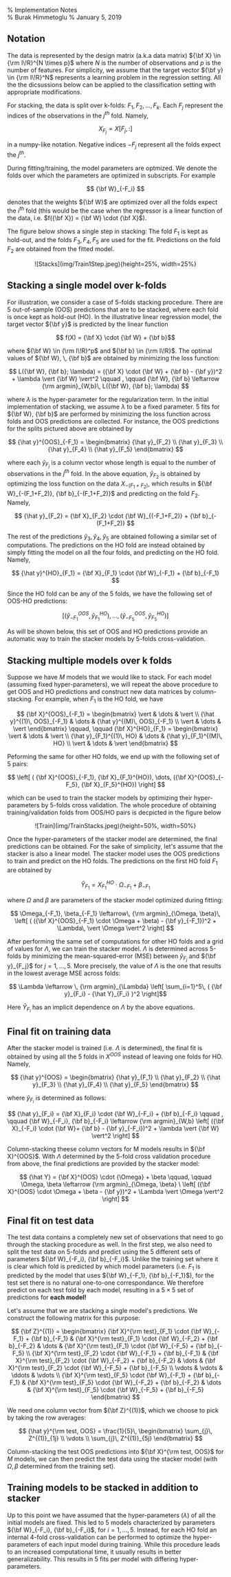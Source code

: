 % Implementation Notes   
% Burak Himmetoglu
% January 5, 2019 

## Notation

The data is represented by the design matrix (a.k.a data matrix) ${\bf X} \in {\rm I\!R}^{N \times p}$ where
$N$ is the number of observations and $p$ is the number of features. For simplicity, we assume that 
the target vector ${\bf y} \in {\rm I\!R}^N$ represents a learning problem in the regression setting. 
All the the dicsussions below can be applied to the classification setting with appropriate modifications.

For stacking, the data is split over k-folds: $F_1, F_2, \dots, F_k$. Each $F_j$ represent the indices of the observations 
in the $j^{th}$ fold. Namely,

$$ X_{F_j} = X[F_j,:] $$

in a numpy-like notation. Negative indices $-F_j$ represent all the folds expect the $j^{th}$.

During fitting/training, the model parameters are optmized. We denote the folds over which the parameters are
optimized in subscripts. For example

$$ {\bf W}_{-F_i} $$

denotes that the weights ${\bf W}$ are optimized over all the folds expect the $i^{th}$ fold (this would be the case when the
regressor is a linear function of the data, i.e. $f({\bf X}) = {\bf W} \cdot {\bf X}$).

The figure below shows a single step in stacking: The fold $F_1$ is kept as hold-out, and the folds $F_3,F_4,F_5$ are used
for the fit. Predictions on the fold $F_2$ are obtained from the fitted model.

<center>
![Stacks](img/Train1Step.jpeg){height=25%, width=25%}
</center>

## Stacking a single model over k-folds

For illustration, we consider a case of 5-folds stacking procedure. There are 5 out-of-sample (OOS) predictions
that are to be stacked, where each fold is once kept as hold-out (HO).
In the illustrative linear regression model, the target vector ${\bf y}$ is
predicted by the linear function

$$ f(X) = {\bf X} \cdot  {\bf W} + {\bf b}$$

where ${\bf W} \in {\rm I\!R}^p$ and ${\bf b} \in {\rm I\!R}$. 
The optimal values of ${\bf W}, \, {\bf b}$ are obtained by minimizing the loss function:

$$ L({\bf W}, {\bf b}; \lambda) = ({\bf X} \cdot  {\bf W} + {\bf b} - {\bf y})^2 +  \lambda \vert {\bf W} \vert^2 \qquad , \qquad
   {\bf W}, {\bf b} \leftarrow {\rm argmin}_{W,b}\, L({\bf W}, {\bf b}; \lambda)
$$

where $\lambda$ is the hyper-parameter for the regularization term. In the initial implementation of stacking, 
we assume $\lambda$ to be a fixed parameter. 5 fits for ${\bf W}, {\bf b}$ are performed by minimizing
the loss function across folds and OOS predictions are collected. For instance, the OOS predictions for the splits
pictured above are obtained by

$$ {\hat y}^{OOS}_{-F_1} = 
\begin{bmatrix}
{\hat y}_{F_2} \\
{\hat y}_{F_3} \\
{\hat y}_{F_4} \\
{\hat y}_{F_5}
\end{bmatrix}
$$

where each ${\hat y}_{F_j}$ is a column vector whose length is equal to the number of observations in the $j^{th}$ fold.
In the above equation, ${\hat y}_{F_2}$ is obtained by optimizing the loss function on the data $X_{-(F_1+F_2)}$,
which results in ${\bf W}_{-(F_1+F_2)}, {\bf b}_{-(F_1+F_2)}$ and predicting on the fold $F_2$. Namely,

$$ {\hat y}_{F_2} = {\bf X}_{F_2} \cdot {\bf W}_{(-F_1+F_2)} + {\bf b}_{-(F_1+F_2)} $$
  
The rest of the predictions ${\hat y}_3, {\hat y}_4, {\hat y}_5$ are obtained following a similar set of computations. 
The predictions on the HO fold are instead obtained by simply fitting the model on all the four folds, and
predicting on the HO fold. Namely,

$$ {\hat y}^{HO}_{F_1} = {\bf X}_{F_1} \cdot {\bf W}_{-F_1} + {\bf b}_{-F_1} $$

Since the HO fold can be any of the 5 folds, we have the following set of OOS-HO predictions:

$$ \left[ ({\hat y}^{OOS}_{-F_1}, {\hat y}_{F_1}^{HO}), \dots, ({\hat y}^{OOS}_{-F_5}, {\hat y}_{F_5}^{HO}) \right] $$

As will be shown below, this set of OOS and HO predictions provide an automatic way to train the stacker models by 
5-folds cross-validation.

## Stacking multiple models over k folds

Suppose we have $M$ models that we would like to stack. For each model (assuming fixed hyper-parameters), 
we will repeat the above procedure to get OOS and HO predictions and construct new data matrices
by column-stacking. For example, when $F_1$ is the HO fold, we have

$$ {\bf X}^{OOS}_{-F_1} = 
\begin{bmatrix}
\vert & \dots & \vert \\
{\hat y}^{(1)\, OOS}_{-F_1} & \dots & {\hat y}^{(M)\, OOS}_{-F_1} \\ 
\vert & \dots & \vert 
\end{bmatrix}
\qquad, \qquad
{\bf X}^{HO}_{F_1} =
\begin{bmatrix}
\vert & \dots & \vert \\
{\hat y}_{F_1}^{(1)\, HO} & \dots & {\hat y}_{F_1}^{(M)\, HO} \\
\vert & \dots & \vert 
\end{bmatrix}
$$

Peforming the same for other HO folds, we end up with the following set of 5 pairs:

$$ \left[ ( {\bf X}^{OOS}_{-F_1}, {\bf X}_{F_1}^{HO}), \dots, ({\bf X}^{OOS}_{-F_5}, {\bf X}_{F_5}^{HO}) \right] $$

which can be used to train the stacker models by optimizing their hyper-parameters by 5-folds cross validation. 
The whole procedure of obtaining training/validation folds from OOS/HO pairs is decpicted in the figure below

<center>
![Train](img/TrainStacks.jpeg){height=50%, width=50%}
</center>

Once the hyper-parameters of the stacker model are determined, the final predictions can be obtained. For the sake of 
simplicity, let's assume that the stacker is also a linear model. The stacker model uses the OOS predictions to train
and predict on the HO folds. The predictions on the first HO fold $F_1$ are obtained by 

$$ {\hat Y}_{F_1} = X^{HO}_{F_1} \cdot \Omega_{-F_1}+ \beta_{-F_1} $$

where $\Omega$ and $\beta$ are parameters of the stacker model optimized during fitting: 

$$ \Omega_{-F_1}, \beta_{-F_1} \leftarrow\, {\rm argmin}_{\Omega, \beta}\, 
    \left[ ( ({\bf X}^{OOS}_{-F_1} \cdot \Omega + \beta) - {\bf y}_{-F_1})^2 + \Lambda\, \vert \Omega \vert^2 \right]
$$

After performing the same set of computations for other HO folds and a grid of values for $\Lambda$,
we can train the stacker model. $\Lambda$ is determined across 5-folds by minimizing
the mean-squared-error (MSE) between ${\hat y}_{F_j}$ and ${\bf y}_{F_j}$ for $j=1,\dots,5$. 
More precisely, the value of $\Lambda$ is the one that results in the lowest average MSE across folds:

$$ \Lambda \leftarrow \, {\rm argmin}_{\Lambda} \left[ \sum_{i=1}^5\, ( {\bf y}_{F_i} - {\hat Y}_{F_i} )^2 \right]$$

Here ${\hat Y}_{F_i}$ has an implicit dependence on $\Lambda$ by the above equations.

## Final fit on training data

After the stacker model is trained (i.e. $\Lambda$ is determined), the final fit is obtained by using all the 5 folds
in $X^{OOS}$ instead of leaving one folds for HO. Namely,

$$ {\hat y}^{OOS} =
\begin{bmatrix}
{\hat y}_{F_1} \\
{\hat y}_{F_2} \\
{\hat y}_{F_3} \\
{\hat y}_{F_4} \\
{\hat y}_{F_5}
\end{bmatrix}
$$

where ${\hat y}_{F_i}$ is determined as follows:

$$ {\hat y}_{F_i} = {\bf X}_{F_i} \cdot {\bf W}_{-F_i} + {\bf b}_{-F_i} \qquad , \qquad
   {\bf W}_{-F_i}, {\bf b}_{-F_i} \leftarrow {\rm argmin}_{W,b} \left[ ({\bf X}_{-F_i} \cdot {\bf W}+ {\bf b} - {\bf y}_{-F_i})^2
      + \lambda \vert {\bf W} \vert^2 \right]
$$

Column-stacking theese column vectors for M models results in ${\bf X}^{OOS}$. With $\Lambda$ determined 
by the 5-fold cross validation procedure from above, the final predictions are provided by the stacker model:

$$ {\hat Y} = {\bf X}^{OOS} \cdot {\Omega} + \beta \qquad, \qquad
   \Omega, \beta \leftarrow {\rm argmin}_{\Omega, \beta} \ \left[ ({\bf X}^{OOS} \cdot \Omega + \beta - {\bf y})^2
      + \Lambda \vert \Omega \vert^2 \right]
$$

## Final fit on test data

The test data contains a completely new set of observations that need to go through the stacking procedure as well. 
In the first step, we also need to split the test data on 5-folds and 
predict using the 5 different sets of parameters ${\bf W}_{-F_i}, {\bf b}_{-F_i}$. Unlike the training
set where it is clear which fold is predicted by which model parameters (i.e. $F_1$ is predicted by 
the model that uses ${\bf W}_{-F_1}, {\bf b}_{-F_1}$), for the test set there is no natural
one-to-one correspondance. We therefore predict on each test fold by each model, resulting in a $5 \times 5$ 
set of predictions for **each model!**

Let's assume that we are stacking a single model's predictions. We construct the following matrix for this purpose:

$$
  {\bf Z}^{(1)} = 
\begin{bmatrix}
 {\bf X}^{\rm test}_{F_1} \cdot {\bf W}_{-F_1} + {\bf b}_{-F_1} & {\bf X}^{\rm test}_{F_1} \cdot {\bf W}_{-F_2} + {\bf b}_{-F_2} & \dots &
 {\bf X}^{\rm test}_{F_1} \cdot {\bf W}_{-F_5} + {\bf b}_{-F_5} \\
 {\bf X}^{\rm test}_{F_2} \cdot {\bf W}_{-F_1} + {\bf b}_{-F_1} & {\bf X}^{\rm test}_{F_2} \cdot {\bf W}_{-F_2} + {\bf b}_{-F_2} & \dots &
{\bf X}^{\rm test}_{F_2} \cdot {\bf W}_{-F_5} + {\bf b}_{-F_5} \\
\vdots & \vdots & \ddots & \vdots \\
{\bf X}^{\rm test}_{F_5} \cdot {\bf W}_{-F_1} + {\bf b}_{-F_1} & {\bf X}^{\rm test}_{F_5} \cdot {\bf W}_{-F_2} + {\bf b}_{-F_2} & \dots &
{\bf X}^{\rm test}_{F_5} \cdot {\bf W}_{-F_5} + {\bf b}_{-F_5}
\end{bmatrix}
$$

We need one column vector from ${\bf Z}^{(1)}$, which we choose to pick by taking the row averages:

$$
  {\hat y}^{\rm test, OOS} = \frac{1}{5}\, 
\begin{bmatrix}
\sum_{j}\, Z^{(1)}_{1j} \\
\vdots \\
\sum_{j}\, Z^{(1)}_{5j}
\end{bmatrix}
$$

Column-stacking the test OOS predictions into ${\bf X}^{\rm test, OOS}$ for $M$ models, we can then predict the test data using
the stacker model (with $\Omega, \beta$ determined from the training set).

## Training models to be stacked in addition to stacker

Up to this point we have assumed that the hyper-parameters ($\lambda$) of all the initial models are fixed.
This led to 5 models characterized by parameters ${\bf W}_{-F_i}, {\bf b}_{-F_i}$, for $i=1,\dots,5$. 
Instead, for each HO fold an internal 4-fold cross-validation can be performed to optimize the
hyper-parameters of each input model during training. While this procedure leads to an increased computational time, 
it usually results in better generalizability. This results in 5 fits per model with differing hyper-parameters.
